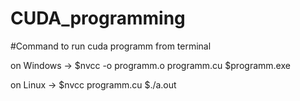 # CUDA_programming

#Command to run cuda programm from terminal

on Windows ->
$nvcc -o programm.o programm.cu
$programm.exe

on Linux ->
$nvcc programm.cu
$./a.out

